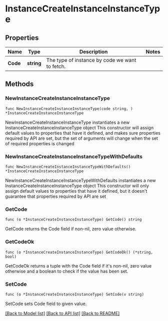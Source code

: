 # InstanceCreateInstanceInstanceType

## Properties

Name | Type | Description | Notes
------------ | ------------- | ------------- | -------------
**Code** | **string** | The type of instance by code we want to fetch. | 

## Methods

### NewInstanceCreateInstanceInstanceType

`func NewInstanceCreateInstanceInstanceType(code string, ) *InstanceCreateInstanceInstanceType`

NewInstanceCreateInstanceInstanceType instantiates a new InstanceCreateInstanceInstanceType object
This constructor will assign default values to properties that have it defined,
and makes sure properties required by API are set, but the set of arguments
will change when the set of required properties is changed

### NewInstanceCreateInstanceInstanceTypeWithDefaults

`func NewInstanceCreateInstanceInstanceTypeWithDefaults() *InstanceCreateInstanceInstanceType`

NewInstanceCreateInstanceInstanceTypeWithDefaults instantiates a new InstanceCreateInstanceInstanceType object
This constructor will only assign default values to properties that have it defined,
but it doesn't guarantee that properties required by API are set

### GetCode

`func (o *InstanceCreateInstanceInstanceType) GetCode() string`

GetCode returns the Code field if non-nil, zero value otherwise.

### GetCodeOk

`func (o *InstanceCreateInstanceInstanceType) GetCodeOk() (*string, bool)`

GetCodeOk returns a tuple with the Code field if it's non-nil, zero value otherwise
and a boolean to check if the value has been set.

### SetCode

`func (o *InstanceCreateInstanceInstanceType) SetCode(v string)`

SetCode sets Code field to given value.



[[Back to Model list]](../README.md#documentation-for-models) [[Back to API list]](../README.md#documentation-for-api-endpoints) [[Back to README]](../README.md)


